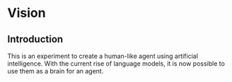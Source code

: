 # Vision

## Introduction
This is an experiment to create a human-like agent using artificial intelligence.
With the current rise of language models, it is now possible to use them as a brain for an agent.


